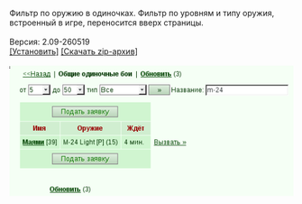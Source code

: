 Фильтр по оружию в одиночках. Фильтр по уровням и типу оружия, встроенный в игре, переносится вверх страницы.
<br>
<br>
Версия: 2.09-260519
<br>
[[Установить]](https://raw.githubusercontent.com/MyRequiem/comfortablePlayingInGW/master/separatedScripts/FilterWarlistOne2One/filterWarlistOne2One.user.js) [[Скачать zip-архив]](https://raw.githubusercontent.com/MyRequiem/comfortablePlayingInGW/master/separatedScripts/FilterWarlistOne2One/filterWarlistOne2One.user.js.zip)
<br>
<br>
![FilterWarlistOne2One](https://raw.githubusercontent.com/MyRequiem/comfortablePlayingInGW/master/imgs/FilterWarlistOne2One/screen.png)
<br>
